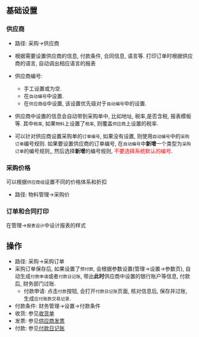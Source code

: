 ﻿## 基础设置

### 供应商

- 路径: 采购->供应商
- 根据需要设置供应商的信息, 付款条件, 合同信息, 语言等. 打印订单时根据供应商的语言, 自动调出相应语言的报表
- 供应商编号:
  - 手工设置或为空.
  - 在`自动编号`中设置.
  - 在`供应商组`中设置, 该设置优先级对于`自动编号`中的设置.

- 供应商中设置的信息会自动带到采购单中, 比如地址, 税率,是否含税, 报表模板等. 其中`税率`, 如果`物料`上设置了`税率`, 则覆盖`供应商`上设置的税率.
- 可以针对供应商设置采购单的`订单编号`, 如果没有设置, 则使用`自动编号`中的`采购订单`编号规则. 如果要设置供应商的订单编号, 在`自动编号`中**新增**一个类型为`采购订单`的编号规则,, 然后选择**新增**的编号规则, <font color="red">不要选择系统默认的编号</font>.

### 采购价格

可以根据`供应商组`设置不同的价格体系和折扣

- 路径: 物料管理->采购价

### 订单和合同打印

在管理->`报表设计`中设计报表的样式

## 操作

- 路径: 采购->采购订单
- 采购订单保存后, 如果设置了`预付款`, 会根据参数设置(管理->设置->参数页), 自动生成`付款申请`或者`付款日记账`, 带出**此时**供应商中设置的银行账户等信息, 付款后, 财务部门过账.
  - 付款申请: 点击`付款`按钮, 会打开`付款日记账`页面, 核对信息后, 保存并过账, 生成`应付账款交易记录`.
- 付款条件: 财务管理->设置->付款条件
- 收货: 参见[收货单](../Onhands/Receipt.md)
- 发票: 参见[供应商发票](../Financial/AP/Invoice.md)
- 付款: 参见[付款日记账](../Financial/AP/PaymentJournal.md)
